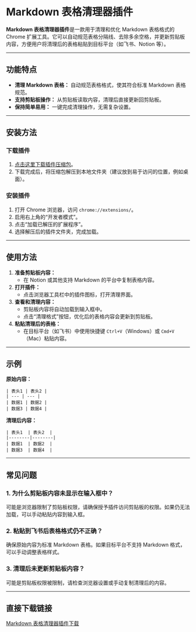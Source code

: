 

# Markdown 表格清理器插件

**Markdown 表格清理器插件**是一款用于清理和优化 Markdown 表格格式的 Chrome 扩展工具。它可以自动规范表格分隔线、去除多余空格，并更新剪贴板内容，方便用户将清理后的表格粘贴到目标平台（如飞书、Notion 等）。

---

## 功能特点
- **清理 Markdown 表格：** 自动规范表格格式，使其符合标准 Markdown 表格规范。
- **支持剪贴板操作：** 从剪贴板读取内容，清理后直接更新回剪贴板。
- **保持简单易用：** 一键完成清理操作，无需复杂设置。

---

## 安装方法

### **下载插件**
1. [点击这里下载插件压缩包](https://your-download-link.com/markdown-table-cleaner.zip)。
2. 下载完成后，将压缩包解压到本地文件夹（建议放到易于访问的位置，例如桌面）。

### **安装插件**
1. 打开 Chrome 浏览器，访问 `chrome://extensions/`。
2. 启用右上角的“开发者模式”。
3. 点击“加载已解压的扩展程序”。
4. 选择解压后的插件文件夹，完成加载。

---

## 使用方法
1. **准备剪贴板内容：**
   - 在 Notion 或其他支持 Markdown 的平台中复制表格内容。
2. **打开插件：**
   - 点击浏览器工具栏中的插件图标，打开清理界面。
3. **查看和清理内容：**
   - 剪贴板内容将自动加载到输入框中。
   - 点击“清理格式”按钮，优化后的表格内容会更新到剪贴板。
4. **粘贴清理后的表格：**
   - 在目标平台（如飞书）中使用快捷键 `Ctrl+V`（Windows）或 `Cmd+V`（Mac）粘贴内容。

---

## 示例
**原始内容：**
```
| 表头1 | 表头2 |
| --- | --- |
| 数据1 | 数据2 |
| 数据3 | 数据4 |
```

**清理后内容：**
```
| 表头1  | 表头2  |
|--------|--------|
| 数据1  | 数据2  |
| 数据3  | 数据4  |
```

---

## 常见问题
### 1. 为什么剪贴板内容未显示在输入框中？
可能是浏览器限制了剪贴板权限，请确保授予插件访问剪贴板的权限。如果仍无法加载，可以手动粘贴内容到输入框。

### 2. 粘贴到飞书后表格格式仍不正确？
确保原始内容为标准 Markdown 表格。如果目标平台不支持 Markdown 格式，可以手动调整表格样式。

### 3. 清理后未更新剪贴板内容？
可能是剪贴板权限被限制，请检查浏览器设置或手动复制清理后的内容。


---


## 直接下载链接
[Markdown 表格清理器插件下载](https://your-download-link.com/markdown-table-cleaner.zip)
